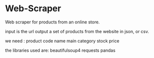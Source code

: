 # Web-Scraper
Web scraper for products from an online store.

input is the url
output a set of products from the website in json, or csv.

we need :
product code
name
main category
stock
price

the libraries used are: 
beautifulsoup4
requests
pandas


